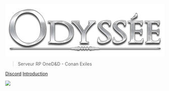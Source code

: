 <!-- _coverpage.md -->

![logo](_media/Odyssee.png)

> Serveur RP OneD&D - Conan Exiles

[Discord](https://discord.gg/ZFxCyXwCjY)
[Introduction](#introduction)

<!-- background image -->

![](_media/background-smoke.webp)